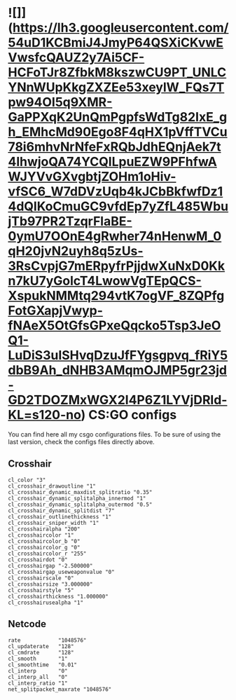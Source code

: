 # ![]](https://lh3.googleusercontent.com/54uD1KCBmiJ4JmyP64QSXiCKvwEVwsfcQAUZ2y7Ai5CF-HCFoTJr8ZfbkM8kszwCU9PT_UNLCYNnWUpKkgZXZEe53xeylW_FQs7Tpw94OI5q9XMR-GaPPXqK2UnQmPgpfsWdTg82IxE_gh_EMhcMd90Ego8F4qHX1pVffTVCu78i6mhvNrNfeFxRQbJdhEQnjAek7t4lhwjoQA74YCQlLpuEZW9PFhfwAWJYVvGXvgbtjZOHm1oHiv-vfSC6_W7dDVzUqb4kJCbBkfwfDz14dQlKoCmuGC9vfdEp7yZfL485WbujTb97PR2TzqrFlaBE-0ymU7OOnE4gRwher74nHenwM_0qH20jvN2uyh8q5zUs-3RsCvpjG7mERpyfrPjjdwXuNxD0Kkn7kU7yGolcT4LwowVgTEpQCS-XspukNMMtq294vtK7ogVF_8ZQPfgFotGXapjVwyp-fNAeX5OtGfsGPxeQqcko5Tsp3JeOQ1-LuDiS3uISHvqDzuJfFYgsgpvq_fRiY5dbB9Ah_dNHB3AMqmOJMP5gr23jd-GD2TDOZMxWGX2I4P6Z1LYVjDRld-KL=s120-no) CS:GO configs

You can find here all my csgo configurations files. To be sure of using the last version, check the configs files directly above.

## Crosshair

```
cl_color "3"
cl_crosshair_drawoutline "1"
cl_crosshair_dynamic_maxdist_splitratio "0.35"
cl_crosshair_dynamic_splitalpha_innermod "1"
cl_crosshair_dynamic_splitalpha_outermod "0.5"
cl_crosshair_dynamic_splitdist "7"
cl_crosshair_outlinethickness "1"
cl_crosshair_sniper_width "1"
cl_crosshairalpha "200"
cl_crosshaircolor "1"
cl_crosshaircolor_b "0"
cl_crosshaircolor_g "0"
cl_crosshaircolor_r "255"
cl_crosshairdot "0"
cl_crosshairgap "-2.500000"
cl_crosshairgap_useweaponvalue "0"
cl_crosshairscale "0"
cl_crosshairsize "3.000000"
cl_crosshairstyle "5"
cl_crosshairthickness "1.000000"
cl_crosshairusealpha "1"
```

## Netcode

```
rate            "1048576"
cl_updaterate   "128"
cl_cmdrate      "128"
cl_smooth       "1"
cl_smoothtime   "0.01"
cl_interp       "0"
cl_interp_all   "0"
cl_interp_ratio "1"
net_splitpacket_maxrate "1048576"
```
